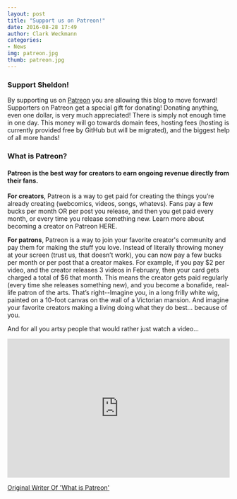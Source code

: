```yaml
---
layout: post
title: "Support us on Patreon!"
date: 2016-08-28 17:49
author: Clark Weckmann
categories:
- News
img: patreon.jpg
thumb: patreon.jpg
---
```


### Support Sheldon!

By supporting us on [Patreon](https://www.patreon.com/bePatron?patAmt=1&u=3261891) you are allowing this blog to move forward! Supporters on Patreon get a special gift for donating! Donating anything, even one dollar, is very much appreciated! There is simply not enough time in one day. This money will go towards domain fees, hosting fees (hosting is currently provided free by GitHub but will be migrated), and the biggest help of all more hands!
<!--more-->
### What is Patreon?

#### Patreon is the best way for creators to earn ongoing revenue directly from their fans.

__For creators__, Patreon is a way to get paid for creating the things you’re already creating (webcomics, videos, songs, whatevs). Fans pay a few bucks per month OR per post you release, and then you get paid every month, or every time you release something new. Learn more about becoming a creator on Patreon HERE.

__For patrons__, Patreon is a way to join your favorite creator's community and pay them for making the stuff you love. Instead of literally throwing money at your screen (trust us, that doesn’t work), you can now pay a few bucks per month or per post that a creator makes.  For example, if you pay $2 per video, and the creator releases 3 videos in February, then your card gets charged a total of $6 that month.  This means the creator gets paid regularly (every time she releases something new), and you become a bonafide, real-life patron of the arts.  That’s right--Imagine you, in a long frilly white wig, painted on a 10-foot canvas on the wall of a Victorian mansion.  And imagine your favorite creators making a living doing what they do best… because of you.

 And for all you artsy people that would rather just watch a video...
 <style>.video-container {
    position: relative;
    padding-bottom: 56.25%;
    padding-top: 30px; height: 0; overflow: hidden;
}

.video-container iframe,
.video-container object,
.video-container embed {
    position: absolute;
    top: 0;
    left: 0;
    width: 100%;
    height: 100%;
}</style>
<div class="video-container">
         <iframe src="https://www.youtube.com/embed/wH-IDF809fQ" frameborder="0" width="75%" height="75%"></iframe>
</div>

[Original Writer Of 'What is Patreon'](https://patreon.zendesk.com/hc/en-us/articles/204606315-What-is-Patreon-)

